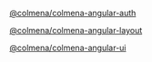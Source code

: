 [@colmena/colmena-angular-auth](/@colmena/colmena-angular-auth)

[@colmena/colmena-angular-layout](/@colmena/colmena-angular-layout)

[@colmena/colmena-angular-ui](/@colmena/colmena-angular-ui)





